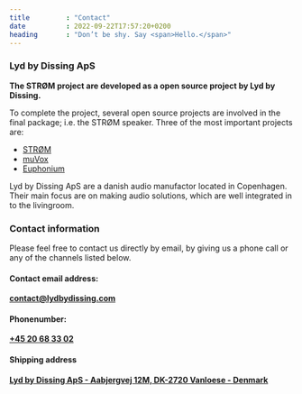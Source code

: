 ```yaml
---
title         : "Contact"
date          : 2022-09-22T17:57:20+0200
heading       : "Don’t be shy. Say <span>Hello.</span>"
---
```

### Lyd by Dissing ApS

**The STRØM project are developed as a open source project by Lyd by Dissing.**

To complete the project, several open source projects are involved in the final package; i.e. the STRØM speaker. Three of the most important projects are:
* [STRØM](https://github.com/LydByDissing/stroem)
* [muVox](https://github.com/Thenicolaibulow/muVox)
* [Euphonium](https://github.com/feelfreelinux/euphonium)

Lyd by Dissing ApS are a danish audio manufactor located in Copenhagen. Their main focus are on making audio solutions, which are well integrated in to the livingroom.

### Contact information

Please feel free to contact us directly by email, by giving us a phone call or any of the channels listed below.

#### Contact email address:
**[contact@lydbydissing.com](mailto:contact@lydbydissing.com)**

#### Phonenumber:
**[+45 20 68 33 02](tel:004520683302)**

#### Shipping address

**[Lyd by Dissing ApS - Aabjergvej 12M, DK-2720 Vanloese - Denmark](https://goo.gl/maps/wJLo99E42RjJr7z4A)**
